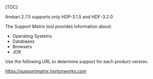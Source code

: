 [TOC]

Ambari 2.7.5 supports only HDP-3.1.5 and HDF-3.2.0

The Support Matrix tool provides information about:

- Operating Systems 
- Databases 
- Browsers 
- JDK

Use the following URL to determine support for each product version.

https://supportmatrix.hortonworks.com
